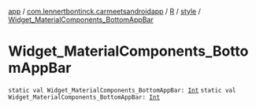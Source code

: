 [app](../../../index.md) / [com.lennertbontinck.carmeetsandroidapp](../../index.md) / [R](../index.md) / [style](index.md) / [Widget_MaterialComponents_BottomAppBar](./-widget_-material-components_-bottom-app-bar.md)

# Widget_MaterialComponents_BottomAppBar

`static val Widget_MaterialComponents_BottomAppBar: `[`Int`](https://kotlinlang.org/api/latest/jvm/stdlib/kotlin/-int/index.html)
`static val Widget_MaterialComponents_BottomAppBar: `[`Int`](https://kotlinlang.org/api/latest/jvm/stdlib/kotlin/-int/index.html)